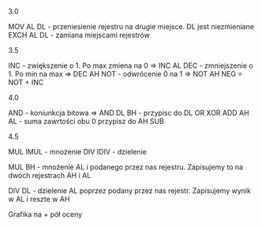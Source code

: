 3.0

MOV AL DL - przeniesienie rejestru na drugie miejsce. DL jest niezmieniane
EXCH AL DL - zamiana miejscami rejestrów

3.5

INC - zwiększenie o 1. Po max zmiena na 0 => INC AL
DEC - zmniejszenie o 1. Po min na max => DEC AH
NOT - odwrócenie 0 na 1 => NOT AH
NEG = NOT + INC

4.0

AND - koniunkcja bitowa => AND DL BH - przypisc do DL
OR
XOR
ADD AH AL - suma zawrtości obu 0 przypisz do AH 
SUB

4.5

MUL
IMUL - mnożenie
DIV
IDIV - dzielenie

MUL BH - mnożenie AL i podanego przez nas rejestru. Zapisujemy to na dwóch rejestrach AH i AL

DIV DL - dzielenie AL poprzez podany przez nas rejestr. Zapisujemy wynik w AL i reszte w AH

Grafika na + pół oceny